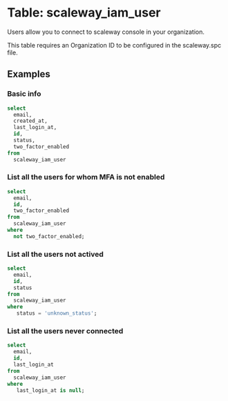 # Table: scaleway_iam_user

Users allow you to connect to scaleway console in your organization.

This table requires an Organization ID to be configured in the scaleway.spc file.

## Examples

### Basic info

```sql
select
  email,
  created_at,
  last_login_at,
  id,
  status,
  two_factor_enabled
from
  scaleway_iam_user
```

### List all the users for whom MFA is not enabled

```sql
select
  email,
  id,
  two_factor_enabled
from
  scaleway_iam_user
where
  not two_factor_enabled;
```

### List all the users not actived

```sql
select
  email,
  id,
  status
from
  scaleway_iam_user
where
   status = 'unknown_status';
```

### List all the users never connected

```sql
select
  email,
  id,
  last_login_at
from
  scaleway_iam_user
where
   last_login_at is null;
